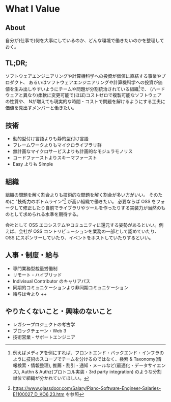 # What I Value

## About

自分が(仕事で)何を大事にしているのか、どんな環境で働きたいのかを整理しておく。

## TL;DR;

ソフトウェアエンジニアリングや計算機科学への投資が価値に直結する事業やプロダクト、
あるいはソフトウェアエンジニアリングや計算機科学への投資が価値を生み出しやすいようにチームや問題が分割統治されている組織[^1]で、
(ハードウェアと異なり)柔軟に変更可能で(ほぼ)コストゼロで複製可能なソフトウェアの性質や、
Nが増えても現実的な時間・コストで問題を解けるようにする工夫に価値を見出すメンバーと働きたい。

[^1]: 例えばメディアを例にすれば、フロントエンド・バックエンド・インフラのように技術のスコープでチームを分けるのではなく、検索 & Taxonomy(情報検索・情報整理), 推薦・割引・通知・メールなど(最適化・データサイエンス), Authn & Authz(プロトコル実装・3rd party integration) のような分割単位で組織が分かれていてほしい。

## 技術

- 動的型付け言語よりも静的型付け言語
- フレームワークよりもマイクロライブラリ群
- 無計画なマイクロサービスよりも計画的なモジュラモノリス
- コードファーストよりスキーマファースト
- Easy よりも Simple

## 組織

組織の問題を解く割合よりも技術的な問題を解く割合が多い方がいい。
そのために "技術力のボトムライン"[^2] が高い組織で働きたい。
必要ならば OSS をフォークして修正したり自前でライブラリやツールを作ったりする実装力が当然のものとして求められる水準を期待する。

会社として OSS エコシステムやコミュニティに還元する姿勢があるといい。例えば、会社が OSS コントリビューションを業務の一部として認めていたり、
OSS にスポンサーしていたり、イベントをホストしていたりするといい。

[^2]: https://www.glassdoor.com/Salary/Piano-Software-Engineer-Salaries-E1100027_D_KO6,23.htm を参照

## 人事・制度・給与

- 専門業務型裁量労働制
- リモート・ハイブリッド
- Indivisual Contributor のキャリアパス
- 同期的コミュニケーションより非同期コミュニケーション
- 給与は今より ++

## やりたくないこと・興味のないこと

- レガシープロジェクトの考古学
- ブロックチェーン・Web 3
- 技術営業・サポートエンジニア
